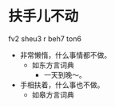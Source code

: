 



# 扶手儿不动
fv2 sheu3 r beh7 ton6
+ 非常懒惰，什么事情都不做。
  * 如东方言词典
    - 一天到晚～。
+ 手相扶着，什么事也不做。
  * 如皋方言词典
